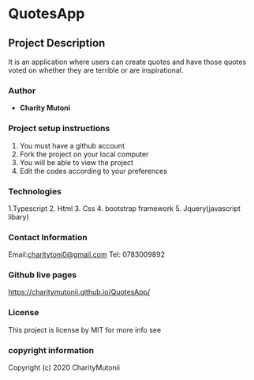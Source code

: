 # QuotesApp

## Project Description
It is an application where users can create quotes and have those quotes voted on whether they are terrible or are inspirational. 



### Author
 * **Charity Mutoni**
 
### Project setup instructions
 1. You must have a github account
 2. Fork the project on your local computer 
 3. You will be able to view the project
 4. Edit the codes according to your preferences
 
### Technologies
1.Typescript
2. Html
3. Css
4. bootstrap framework
5. Jquery(javascript libary)

### Contact Information  
Email:charitytoni0@gmail.com
Tel: 0783009892

### Github live pages
https://charitymutonii.github.io/QuotesApp/

### License 
This project is license  by MIT for more info see 

### copyright information
Copyright (c) 2020 CharityMutonii

